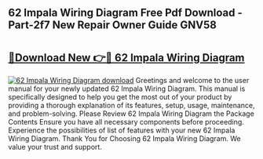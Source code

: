## 62 Impala Wiring Diagram Free Pdf Download - Part-2f7 New Repair Owner Guide GNV58

# <h2><a href="http://dfm9ex.blite.top/?on=62+Impala+Wiring+Diagram">🔗Download New 👉🔴 62 Impala Wiring Diagram</a></h2>

[![62 Impala Wiring Diagram download](https://i.imgur.com/lujVjoI.png)](http://dfm9ex.blite.top/?on=62+Impala+Wiring+Diagram)
Greetings and welcome to the user manual for your newly updated 62 Impala Wiring Diagram. This manual is specifically designed to help you get the most out of your product by providing a thorough explanation of its features, setup, usage, maintenance, and problem-solving. Please Review 62 Impala Wiring Diagram the Package Contents Ensure you have all necessary components before proceeding. Experience the possibilities of list of features with your new 62 Impala Wiring Diagram. Thank You for Choosing 62 Impala Wiring Diagram. We value your trust and support.
